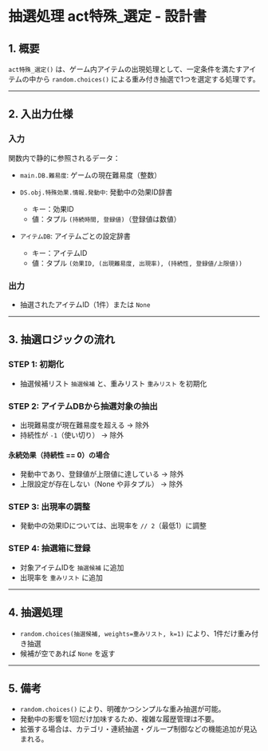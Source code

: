 # 抽選処理 act特殊_選定 - 設計書

## 1. 概要
 `act特殊_選定()` は、ゲーム内アイテムの出現処理として、一定条件を満たすアイテムの中から `random.choices()` による重み付き抽選で1つを選定する処理です。

---

## 2. 入出力仕様

### 入力
関数内で静的に参照されるデータ：
- `main.DB.難易度`: ゲームの現在難易度（整数）
- `DS.obj.特殊効果.情報.発動中`: 発動中の効果ID辞書
    - キー：効果ID
    - 値：タプル `(持続時間, 登録値)`（登録値は数値）

- `アイテムDB`: アイテムごとの設定辞書
    - キー：アイテムID
    - 値：タプル `(効果ID, (出現難易度, 出現率), (持続性, 登録値/上限値))`

### 出力
- 抽選されたアイテムID（1件）または `None`

---

## 3. 抽選ロジックの流れ

### STEP 1: 初期化
- 抽選候補リスト `抽選候補` と、重みリスト `重みリスト` を初期化

### STEP 2: アイテムDBから抽選対象の抽出

- 出現難易度が現在難易度を超える → 除外
- 持続性が `-1`（使い切り） → 除外

#### 永続効果（持続性 == 0）の場合
- 発動中であり、登録値が上限値に達している → 除外
- 上限設定が存在しない（None や非タプル） → 除外

### STEP 3: 出現率の調整
- 発動中の効果IDについては、出現率を `// 2`（最低1）に調整

### STEP 4: 抽選箱に登録
- 対象アイテムIDを `抽選候補` に追加
- 出現率を `重みリスト` に追加

---

## 4. 抽選処理

- `random.choices(抽選候補, weights=重みリスト, k=1)` により、1件だけ重み付き抽選
- 候補が空であれば `None` を返す

---

## 5. 備考

- `random.choices()` により、明確かつシンプルな重み抽選が可能。
- 発動中の影響を1回だけ加味するため、複雑な履歴管理は不要。
- 拡張する場合は、カテゴリ・連続抽選・グループ制御などの機能追加が見込まれる。

